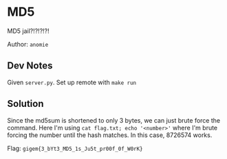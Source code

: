 # MD5
MD5 jail?!?!?!?!

Author: `anomie`

## Dev Notes
Given `server.py`. Set up remote with `make run`

## Solution
Since the md5sum is shortened to only 3 bytes, we can just brute force the command. Here I'm using 
`cat flag.txt; echo '<number>'`
where I'm brute forcing the number until the hash matches. In this case, 8726574 works.

Flag: `gigem{3_bYt3_MD5_1s_Ju5t_pr00f_0f_W0rK}`

